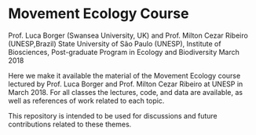 # Movement Ecology Course

Prof. Luca Borger (Swansea University, UK) and Prof. Milton Cezar Ribeiro (UNESP,Brazil)
State University of São Paulo (UNESP), Institute of Biosciences, Post-graduate Program in Ecology and Biodiversity
March 2018

Here we make it available the material of the Movement Ecology course lectured by Prof. Luca Borger and 
Prof. Milton Cezar Ribeiro at UNESP in March 2018. For all classes the lectures, code, and data are available, as well as
references of work related to each topic.

This repository is intended to be used for discussions and future contributions related to these themes.
